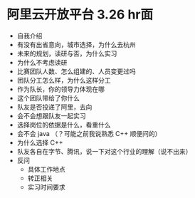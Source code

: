 # 阿里云开放平台 3.26 hr面

- 自我介绍
- 有没有出省意向，城市选择，为什么去杭州
- 未来的规划，读研与否，为什么实习
- 为什么不考虑读研
- 比赛团队人数、怎么组建的、人员变更过吗
- 团队分工怎么样，为什么这样分工
- 作为队长，你的领导力体现在哪
- 这个团队带给了你什么
- 队友是否投递了阿里，去向
- 会不会想跟队友一起实习
- 选择岗位的依据是什么，看重什么
- 会不会 java （？可能之前我说熟悉 C++ 顺便问的）
- 为什么选择 C++
- 队友各自在字节、腾讯，说一下对这个行业的理解（说不出来）
- 反问
  - 具体工作地点
  - 转正相关
  - 实习时间要求